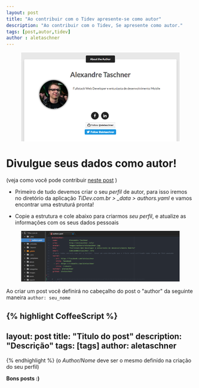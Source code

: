 ```yaml
---
layout: post
title: "Ao contribuir com o Tidev apresente-se como autor"
description: "Ao contribuir com o Tidev, Se apresente como autor."
tags: [post,autor,tidev]
author : aletaschner
---
```


<figure style="text-align: center;" >
	<a><img src="/images/posts/2016/10/autor.png" alt="Imagem do autor"></a>
</figure>  

# Divulgue seus dados como autor!

<!-- more -->

(veja como você pode contribuir [neste post](http://www.tidev.com.br/quero-contribuir/) )

* Primeiro de tudo devemos criar o seu *perfil* de autor, para isso iremos no diretório da aplicação *TiDev.com.br > _data > authors.yaml* e vamos encontrar uma estruturá pronta!

* Copie a estrutura e cole abaixo para criarmos *seu perfil*, e atualize as informações com os seus dados pessoais

<figure style="text-align: center;" >
	<a><img src="/images/posts/2016/10/autor_configuracao.png" alt="Configurações do autor"></a>
</figure>

Ao criar um post você definirá no cabeçalho do post o "author" da seguinte maneira ```author: seu_nome```

{% highlight CoffeeScript %}
---
layout: post
title: "Titulo do post"
description: "Descrição"
tags: [tags]
author: aletaschner
---
{% endhighlight %}
(o *Author/Nome* deve ser o mesmo definído na criação do seu perfil)

**Bons posts  :)**
